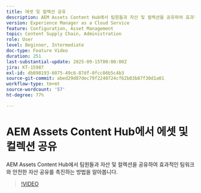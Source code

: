 ```yaml
---
title: 에셋 및 컬렉션 공유
description: AEM Assets Content Hub에서 팀원들과 자산 및 컬렉션을 공유하여 효과적인 팀워크와 안전한 자산 공유를 촉진하는 방법을 알아봅니다.
version: Experience Manager as a Cloud Service
feature: Configuration, Asset Management
topic: Content Supply Chain, Administration
role: User
level: Beginner, Intermediate
doc-type: Feature Video
duration: 251
last-substantial-update: 2025-09-15T00:00:00Z
jira: KT-15987
exl-id: db898193-6075-49c6-87df-0fcc86b5c4b3
source-git-commit: abed29d87dec79f2240724cf62b83b87f30d1a01
workflow-type: tm+mt
source-wordcount: '57'
ht-degree: 77%

---
```


# AEM Assets Content Hub에서 에셋 및 컬렉션 공유

AEM Assets Content Hub에서 팀원들과 자산 및 컬렉션을 공유하여 효과적인 팀워크와 안전한 자산 공유를 촉진하는 방법을 알아봅니다.

>[!VIDEO](https://video.tv.adobe.com/v/3474926/?learn=on&enablevpops=on&captions=kor)
